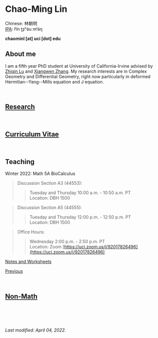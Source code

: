 # Chao-Ming Lin
Chinese: 林朝明    
[IPA](https://en.wikipedia.org/wiki/Help:IPA/Mandarin): lʲín ʈʂʰáu mʲə́ŋ 

**chaominl [at] uci [dot] edu**


## About me
I am a fifth year PhD student at University of California-Irvine advised by [Zhiqin Lu](https://www.math.uci.edu/~zlu/) and [Xiangwen Zhang](https://www.math.uci.edu/~xiangwen/). My research interests are in Complex Geometry and Differential Geometry, right now particularly in deformed Hermitian--Yang--Mills equation and J equation.

<br />


## [Research](https://chaominl.github.io/Research)

<br />


## [Curriculum Vitae](https://chaominl.github.io/CV)   

<br />


## Teaching
Winter 2022: Math 5A BioCalculus
> Discussion Section A3 (44553): 
>> Tuesday and Thursday 10:00 a.m. - 10:50 a.m. PT   
> Location: 
>> DBH 1500

> Discussion Section A5 (44555): 
>> Tuesday and Thursday 12:00 p.m. - 12:50 p.m. PT   
> Location: 
>> DBH 1500

> Office Hours: 
>> Wednesday 2:00 p.m. - 2:50 p.m. PT   
> Location: 
>> Zoom [https://uci.zoom.us/j/92017826496](https://uci.zoom.us/j/92017826496)

[Notes and Worksheets](https://github.com/chaominl/TA-materials/tree/main/Spring%202022%20Math%205A)

[Previous](https://chaominl.github.io/TeachingExperience)

<br />


## [Non-Math](https://chaominl.github.io/recreation)

<br />
<br />
<br />


###### Last modified: April 04, 2022.
